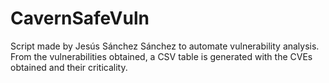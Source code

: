# CavernSafeVuln
Script made by Jesús Sánchez Sánchez to automate vulnerability analysis. From the vulnerabilities obtained, a CSV table is generated with the CVEs obtained and their criticality.
